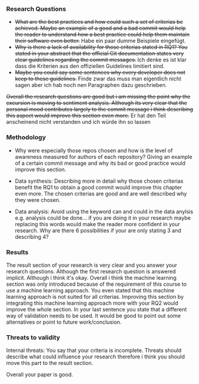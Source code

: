 ### Research Questions
- ~~What are the best practices and how could such a set of criterias be achieved. Maybe an example of a good and a bad commit would help the reader to understand how a best practice could help them maintain their software even better.~~ Habe ein paar dumme Beispiele eingefügt.
- ~~Why is there a lack of availability for those criterias stated in RQ1? You stated in your abstract that the official Git documentation states very clear guidelines regarding the commit messages.~~ Ich denke es ist klar dass die Kriterien aus den offiziellen Guidelines limitiert sind.
- ~~Maybe you could say some sentences why every developer does not keep to these guidelines.~~ Finde zwar das muss man eigentlich nicht sagen aber ich hab noch nen Paragraphen dazu geschrieben.

~~Overall the research questions are good but i am missing the point why the excursion is moving to sentiment analysis. Although its very clear that the personal mood contributes largely to the commit message i think describing this aspect would improve this section even more.~~ Er hat den Teil anscheinend nicht verstanden und ich würde ihn so lassen

### Methodology
- Why were especially those repos chosen and how is the level of awareness measured for authors of each repository? Giving an example of a certain commit message and why its bad or good practice would improve this section.

- Data synthesis: Describing more in detail why those chosen criterias benefit the RQ1 to obtain a good commit would improve this chapter even more. The chosen criterias are good and are well described why they were chosen.

- Data analysis: Avoid using the keyword can and could in the data anylsis e.g. analysis could be done... if you are doing it in your research maybe replacing this words would make the reader more confident in your research. Why are there 6 possibilities if your are only stating 3 and describing 4?

### Results
The result section of your research is very clear and you answer your research questions. Although the first research question is answered implicit. Although i think it's okay. Overall i think the machine learning section was only introduced because of the requirement of this course to use a machine learning approach. You even stated that this machine learning approach is not suited for all criterias. Improving this section by integrating this machine learning approach more with your RQ2 would improve the whole section. In your last sentence you state that a different way of validation needs to be used. It would be good to point out some alternatives or point to future work/conclusion.

### Threats to validity
Internal threats: You say that your criteria is incomplete. Threats should describe what could influence your research therefore i think you should move this part to the result section.


Overall your paper is good.

